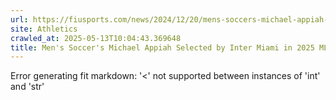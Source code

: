 ```yaml
---
url: https://fiusports.com/news/2024/12/20/mens-soccers-michael-appiah-selected-by-inter-miami-in-2025-mls-superdraft.aspx
site: Athletics
crawled_at: 2025-05-13T10:04:43.369648
title: Men's Soccer's Michael Appiah Selected by Inter Miami in 2025 MLS SuperDraft - FIU Athletics
---
```


Error generating fit markdown: '<' not supported between instances of 'int' and 'str'